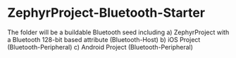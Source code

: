 # ZephyrProject-Bluetooth-Starter
The folder will be a buildable Bluetooth seed including
   a) ZephyrProject with a Bluetooth 128-bit based attribute (Bluetooth-Host)
   b) iOS Project (Bluetooth-Peripheral)
   c) Android Project (Bluetooth-Peripheral)
